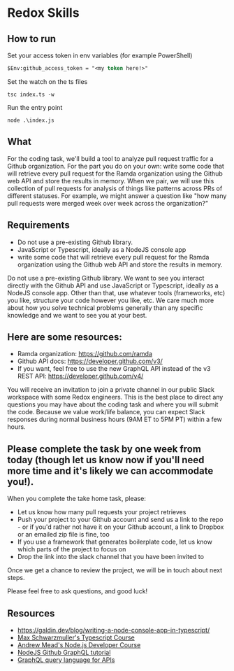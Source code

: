 # Redox Skills

## How to run
Set your access token in env variables (for example PowerShell)
``` ps
$Env:github_access_token = "<my token here!>"
```

Set the watch on the ts files
```
tsc index.ts -w
```
Run the entry point
```
node .\index.js
```

## What

For the coding task, we'll build a tool to analyze pull request traffic for a Github organization.
For the part you do on your own: write some code that will retrieve every pull request for the Ramda organization using the Github web API and store the results in memory. When we pair, we will use this collection of pull requests for analysis of things like patterns across PRs of different statuses. For example, we might answer a question like "how many pull requests were merged week over week across the organization?”

## Requirements

- Do not use a pre-existing Github library.
- JavaScript or Typescript, ideally as a NodeJS console app
- write some code that will retrieve every pull request for the Ramda organization using the Github web API and store the results in memory.

Do not use a pre-existing Github library. We want to see you interact directly with the Github API and use JavaScript or Typescript, ideally as a NodeJS console app. Other than that, use whatever tools (frameworks, etc) you like, structure your code however you like, etc. We care much more about how you solve technical problems generally than any specific knowledge and we want to see you at your best.

## Here are some resources:

- Ramda organization: https://github.com/ramda
- Github API docs: https://developer.github.com/v3/
- If you want, feel free to use the new GraphQL API instead of the v3 REST API: https://developer.github.com/v4/

You will receive an invitation to join a private channel in our public Slack workspace with some Redox engineers. This is the best place to direct any questions you may have about the coding task and where you will submit the code. Because we value work/life balance, you can expect Slack responses during normal business hours (9AM ET to 5PM PT) within a few hours.

## Please complete the task by one week from today (though let us know now if you'll need more time and it's likely we can accommodate you!).

When you complete the take home task, please:

- Let us know how many pull requests your project retrieves
- Push your project to your Github account and send us a link to the repo - or if you'd rather not have it on your Github account, a link to Dropbox or an emailed zip file is fine, too
- If you use a framework that generates boilerplate code, let us know which parts of the project to focus on
- Drop the link into the slack channel that you have been invited to

Once we get a chance to review the project, we will be in touch about next steps.

Please feel free to ask questions, and good luck!

## Resources

- https://galdin.dev/blog/writing-a-node-console-app-in-typescript/
- [Max Schwarzmuller's Typescript Course](https://www.udemy.com/course/the-complete-nodejs-developer-course-2/)
- [Andrew Mead's Node.js Developer Course](https://www.udemy.com/course/the-complete-nodejs-developer-course-2/)
- [NodeJS Github GraphQL tutorial](https://www.scaledrone.com/blog/graphql-tutorial-using-github-graphql-api-with-nodejs/)
- [GraphQL query language for APIs](https://graphql.org/)
